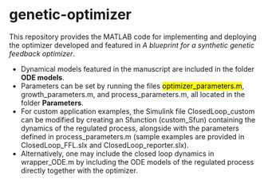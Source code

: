 # genetic-optimizer

This repository provides the MATLAB code for implementing and deploying the optimizer developed and featured in _A blueprint for a synthetic genetic feedback optimizer_. 
* Dynamical models featured in the manuscript are included in the folder **ODE models**. 
* Parameters can be set by running the files <mark>optimizer_parameters.m</mark>, growth_parameters.m, and process_parameters.m, all located in the folder **Parameters**. 
* For custom application examples, the Simulink file ClosedLoop_custom can be modified by creating an Sfunction (custom_Sfun) containing the dynamics of the regulated process, alongside with the parameters defined in process_parameters.m (sample examples are provided in ClosedLoop_FFL.slx and ClosedLoop_reporter.slx). 
* Alternatively, one may include the closed loop dynamics in wrapper_ODE.m by including the ODE models of the regulated process directly together with the optimizer.
